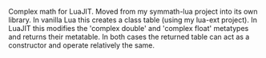 Complex math for LuaJIT.
Moved from my symmath-lua project into its own library.
In vanilla Lua this creates a class table (using my lua-ext project).
In LuaJIT this modifies the 'complex double' and 'complex float' metatypes and returns their metatable.
In both cases the returned table can act as a constructor and operate relatively the same.
